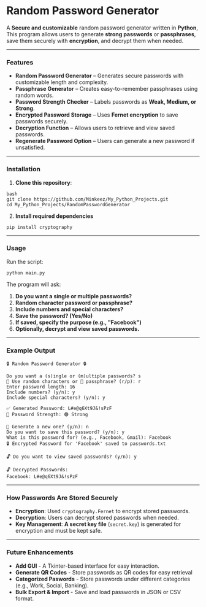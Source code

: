 # Random Password Generator

A **Secure and customizable** random password generator written in **Python**, This program allows users to generate **strong passwords** or **passphrases**, save them securely with **encryption**, and decrypt them when needed.

---

### Features
-  **Random Password Generator** – Generates secure passwords with customizable length and complexity.  
-  **Passphrase Generator** – Creates easy-to-remember passphrases using random words.  
-  **Password Strength Checker** – Labels passwords as **Weak, Medium, or Strong**.  
-  **Encrypted Password Storage** – Uses **Fernet encryption** to save passwords securely.  
-  **Decryption Function** – Allows users to retrieve and view saved passwords.  
-  **Regenerate Password Option** – Users can generate a new password if unsatisfied.  

---

### Installation
1. **Clone this repository**:
  ```
  bash
  git clone https://github.com/Minkeez/My_Python_Projects.git
  cd My_Python_Projects/RandomPasswordGenerator
  ```
2. **Install required dependencies**
  ```
  pip install cryptography
  ```

---

### Usage
Run the script:
```
python main.py
```
The program will ask:
1. **Do you want a single or multiple passwords?**
2. **Random character password or passphrase?**
3. **Include numbers and special characters?**
4. **Save the password? (Yes/No)**
5. **If saved, specify the purpose (e.g., "Facebook")**
6. **Optionally, decrypt and view saved passwords.**

---

### Example Output
```
🔒 Random Password Generator 🔒

Do you want a (s)ingle or (m)ultiple passwords? s
🔢 Use random characters or 📝 passphrase? (r/p): r
Enter password length: 16
Include numbers? (y/n): y
Include special characters? (y/n): y

✅ Generated Password: L#e@q6Xt9J&!sPzF
💪 Password Strength: 🟢 Strong

🔄 Generate a new one? (y/n): n
Do you want to save this password? (y/n): y
What is this password for? (e.g., Facebook, Gmail): Facebook
🔒 Encrypted Password for 'Facebook' saved to passwords.txt

🔓 Do you want to view saved passwords? (y/n): y

🔓 Decrypted Passwords:
Facebook: L#e@q6Xt9J&!sPzF
```

---

### How Passwords Are Stored Securely
- **Encryption**: Used `cryptography.Fernet` to encrypt stored passwords.
- **Decryption**: Users can decrypt stored passwords when needed.
- **Key Management**: **A secret key file** (`secret.key`) is generated for encryption and must be kept safe.

---

### Future Enhancements
- **Add GUI** - A Tkinter-based interface for easy interaction.
- **Generate QR Codes** - Store passwords as QR codes for easy retrieval
- **Categorized Paswords** - Store passwords under different categories (e.g., Work, Social, Banking).
- **Bulk Export & Import** - Save and load passwords in JSON or CSV format.